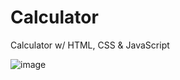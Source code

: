 # Calculator
Calculator w/ HTML, CSS &amp; JavaScript

![image](https://user-images.githubusercontent.com/103540592/171760374-cf4cc594-414a-43fb-aa6e-393c3666f8c7.png)
